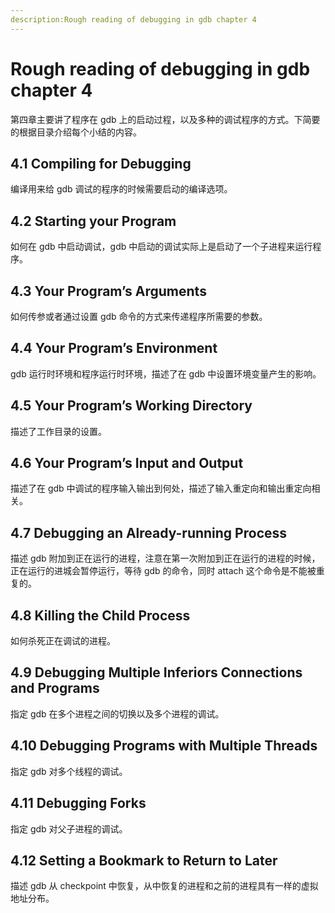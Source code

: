 ```yaml
---
description:Rough reading of debugging in gdb chapter 4
---
```

# Rough reading of debugging in gdb chapter 4

第四章主要讲了程序在 gdb 上的启动过程，以及多种的调试程序的方式。下简要的根据目录介绍每个小结的内容。

## 4.1 Compiling for Debugging

编译用来给 gdb 调试的程序的时候需要启动的编译选项。

## 4.2 Starting your Program

如何在 gdb 中启动调试，gdb 中启动的调试实际上是启动了一个子进程来运行程序。

## 4.3 Your Program’s Arguments

如何传参或者通过设置 gdb 命令的方式来传递程序所需要的参数。

## 4.4 Your Program’s Environment

gdb 运行时环境和程序运行时环境，描述了在 gdb 中设置环境变量产生的影响。

## 4.5 Your Program’s Working Directory

描述了工作目录的设置。

## 4.6 Your Program’s Input and Output

描述了在 gdb 中调试的程序输入输出到何处，描述了输入重定向和输出重定向相关。

## 4.7 Debugging an Already-running Process

描述 gdb 附加到正在运行的进程，注意在第一次附加到正在运行的进程的时候，正在运行的进城会暂停运行，等待 gdb 的命令，同时 attach 这个命令是不能被重复的。

## 4.8 Killing the Child Process

如何杀死正在调试的进程。

## 4.9 Debugging Multiple Inferiors Connections and Programs

指定 gdb 在多个进程之间的切换以及多个进程的调试。

## 4.10 Debugging Programs with Multiple Threads

指定 gdb 对多个线程的调试。

## 4.11 Debugging Forks

指定 gdb 对父子进程的调试。

## 4.12 Setting a Bookmark to Return to Later

描述 gdb 从 checkpoint 中恢复，从中恢复的进程和之前的进程具有一样的虚拟地址分布。
